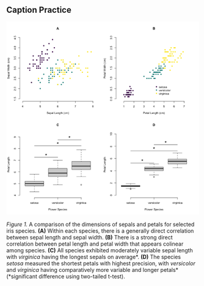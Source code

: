 ## Caption Practice

![iris](./../../week1/code_day3/iris_multi.png)

*Figure 1.* A comparison of the dimensions of sepals and petals for selected iris species. **(A)** Within each species, there is a generally direct correlation between sepal length and sepal width. **(B)** There is a strong direct correlation between petal length and petal width that appears colinear among species. **(C)** All species exhibited moderately variable sepal length with *virginica* having the longest sepals on average*. **(D)** The species *setosa* measured the shortest petals with highest precision, with *versicolor* and *virginica* having comparatively more variable and longer petals* (*significant difference using two-tailed t-test).
